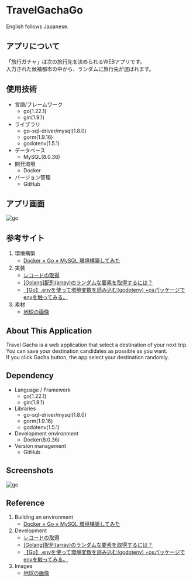 # TravelGachaGo
English follows Japanese.

## アプリについて
「旅行ガチャ」は次の旅行先を決められるWEBアプリです。  
入力された候補都市の中から、ランダムに旅行先が選ばれます。

## 使用技術
- 言語/フレームワーク
  - go(1.22.1)
  - gin(1.9.1)
- ライブラリ
  - go-sql-driver/mysql(1.8.0)
  - gorm(1.9.16)
  - godotenv(1.5.1)
- データベース
  - MySQL(8.0.36)
- 開発環境
  - Docker
- バージョン管理
  - GitHub

## アプリ画面
![go](https://github.com/YutaManaka/TravelGachaGo/assets/54618797/b65162a4-6d63-4777-9424-867aff0e71a1)

## 参考サイト
1. 環境構築
    - [Docker × Go × MySQL 環境構築してみた](https://qiita.com/nao-United92/items/01a3b02b41b0c26fb56d#go%E3%81%A8mysql%E3%82%92%E6%8E%A5%E7%B6%9A%E3%81%99%E3%82%8B)
2. 実装
    - [レコードの取得](https://gorm.io/ja_JP/docs/query.html)
    - [[Golang]配列(array)のランダムな要素を取得するには？](https://www.choge-blog.com/programming/golangarraygetrandomelement/)
    - [【Go】.envを使って環境変数を読み込む(godotenv) +osパッケージでenvを触ってみる。](https://zenn.dev/a_ichi1/articles/c9f3870350c5e2)
3. 素材
    - [地球の画像](https://usagif.com/ja/kaiten-suru-chikyu-no-gif/)

## About This Application
Travel Gacha is a web application that select a destination of your next trip.  
You can save your destination candidates as possible as you want.  
If you click Gacha button, the app select your destination randomly.

## Dependency
- Language / Framework
  - go(1.22.1)
  - gin(1.9.1)
- Libraries
  - go-sql-driver/mysql(1.8.0)
  - gorm(1.9.16)
  - godotenv(1.5.1)
- Development environment
  - Docker(8.0.36)
- Version management
  - GitHub

## Screenshots
![go](https://github.com/YutaManaka/TravelGachaGo/assets/54618797/b65162a4-6d63-4777-9424-867aff0e71a1)

## Reference
1. Building an environment
    - [Docker × Go × MySQL 環境構築してみた](https://qiita.com/nao-United92/items/01a3b02b41b0c26fb56d#go%E3%81%A8mysql%E3%82%92%E6%8E%A5%E7%B6%9A%E3%81%99%E3%82%8B)
2. Development
    - [レコードの取得](https://gorm.io/ja_JP/docs/query.html)
    - [[Golang]配列(array)のランダムな要素を取得するには？](https://www.choge-blog.com/programming/golangarraygetrandomelement/)
    - [【Go】.envを使って環境変数を読み込む(godotenv) +osパッケージでenvを触ってみる。](https://zenn.dev/a_ichi1/articles/c9f3870350c5e2)
3. Images
    - [地球の画像](https://usagif.com/ja/kaiten-suru-chikyu-no-gif/)
